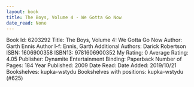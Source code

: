 ```yaml
---
layout: book
title: The Boys, Volume 4 - We Gotta Go Now
date_read: None
---
```


Book Id: 6203292
Title: The Boys, Volume 4: We Gotta Go Now
Author: Garth Ennis
Author l-f: Ennis, Garth
Additional Authors: Darick Robertson
ISBN: 1606900358
ISBN13: 9781606900352
My Rating: 0
Average Rating: 4.05
Publisher: Dynamite Entertainment
Binding: Paperback
Number of Pages: 184
Year Published: 2009
Date Read: 
Date Added: 2019/10/21
Bookshelves: kupka-wstydu
Bookshelves with positions: kupka-wstydu (#625)

